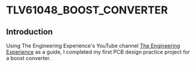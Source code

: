 # TLV61048_BOOST_CONVERTER

## Introduction
Using The Engineering Experience's YouTube channel [The Engineering Experience](https://www.youtube.com/@TheEngineeringExperienceYT) as a guide, 
I completed my first PCB design practice project for a boost converter.
